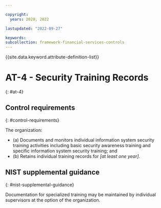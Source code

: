 ```yaml
---

copyright:
  years: 2020, 2022

lastupdated: "2022-09-27"

keywords: 
subcollection: framework-financial-services-controls
---
```


{{site.data.keyword.attribute-definition-list}}

         
# AT-4 - Security Training Records
{: #at-4}

## Control requirements
{: #control-requirements}

The organization:

- (a) Documents and monitors individual information system security training activities including basic security awareness training and specific information system security training; and
- (b) Retains individual training records for _[at least one year]_.

## NIST supplemental guidance
{: #nist-supplemental-guidance}

Documentation for specialized training may be maintained by individual supervisors at the option of the organization.



